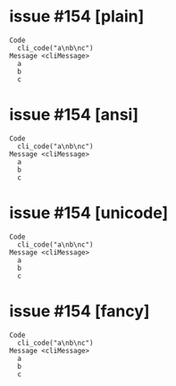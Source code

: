 # issue #154 [plain]

    Code
      cli_code("a\nb\nc")
    Message <cliMessage>
      a
      b
      c

# issue #154 [ansi]

    Code
      cli_code("a\nb\nc")
    Message <cliMessage>
      a
      b
      c

# issue #154 [unicode]

    Code
      cli_code("a\nb\nc")
    Message <cliMessage>
      a
      b
      c

# issue #154 [fancy]

    Code
      cli_code("a\nb\nc")
    Message <cliMessage>
      a
      b
      c

